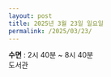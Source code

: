 ```yaml
---
layout: post
title: 2025년 3월 23일 일요일
permalink: /2025/03/23/
---
```

**수면** : 2시  40분 ~ 8시 40분<br/>
도서관